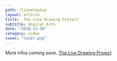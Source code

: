 ```yaml
---
path: /livedrawing
layout: article
title:  The Live Drawing Project
subtitle: Digital Arts
date: "2018-11-30"
category: video
cover: "cover.png"
---
```


More infos coming soon.
[The Live Drawing Project](https://www.facebook.com/TheLiveDrawingProject/)
